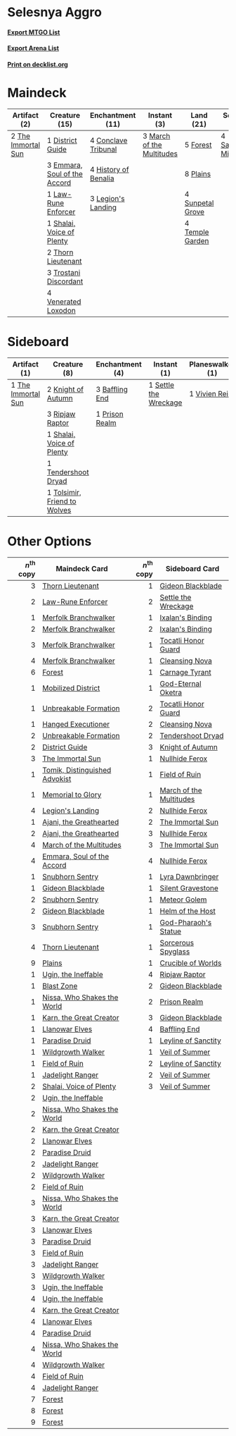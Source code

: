 # Selesnya Aggro

#### [Export MTGO List](../collection/Selesnya%20Aggro/Selesnya%20Aggro.txt)
#### [Export Arena List](../collection/Selesnya%20Aggro/Selesnya%20Aggro_arena.txt)
#### [Print on decklist.org](http://decklist.org/?deckmain=4%09Conclave%20Tribunal%0A1%09District%20Guide%0A3%09Emmara,%20Soul%20of%20the%20Accord%0A4%09Flower%20/%20Flourish%0A5%09Forest%0A4%09History%20of%20Benalia%0A1%09Law-Rune%20Enforcer%0A3%09Legion's%20Landing%0A3%09March%20of%20the%20Multitudes%0A8%09Plains%0A4%09Saproling%20Migration%0A1%09Shalai,%20Voice%20of%20Plenty%0A4%09Sunpetal%20Grove%0A4%09Temple%20Garden%0A2%09The%20Immortal%20Sun%0A2%09Thorn%20Lieutenant%0A3%09Trostani%20Discordant%0A4%09Venerated%20Loxodon&deckside=3%09Baffling%20End%0A2%09Knight%20of%20Autumn%0A1%09Prison%20Realm%0A3%09Ripjaw%20Raptor%0A1%09Settle%20the%20Wreckage%0A1%09Shalai,%20Voice%20of%20Plenty%0A1%09Tendershoot%20Dryad%0A1%09The%20Immortal%20Sun%0A1%09Tolsimir,%20Friend%20to%20Wolves%0A1%09Vivien%20Reid)
# Maindeck

|                                        Artifact (2)                                         |                                             Creature (15)                                             |                                       Enchantment (11)                                        |                                            Instant (3)                                             |                                         Land (21)                                         |                                          Sorcery (4)                                           |    Unknown (4)    |
|---------------------------------------------------------------------------------------------|-------------------------------------------------------------------------------------------------------|-----------------------------------------------------------------------------------------------|----------------------------------------------------------------------------------------------------|-------------------------------------------------------------------------------------------|------------------------------------------------------------------------------------------------|-------------------|
|2 [The Immortal Sun](http://gatherer.wizards.com/Pages/Card/Details.aspx?multiverseid=439844)|1 [District Guide](http://gatherer.wizards.com/Pages/Card/Details.aspx?multiverseid=452878)            |4 [Conclave Tribunal](http://gatherer.wizards.com/Pages/Card/Details.aspx?multiverseid=452756) |3 [March of the Multitudes](http://gatherer.wizards.com/Pages/Card/Details.aspx?multiverseid=452938)|5 [Forest](http://gatherer.wizards.com/Pages/Card/Details.aspx?multiverseid=439860)        |4 [Saproling Migration](http://gatherer.wizards.com/Pages/Card/Details.aspx?multiverseid=443066)|4 Flower / Flourish|
|                                                                                             |3 [Emmara, Soul of the Accord](http://gatherer.wizards.com/Pages/Card/Details.aspx?multiverseid=452918)|4 [History of Benalia](http://gatherer.wizards.com/Pages/Card/Details.aspx?multiverseid=442909)|                                                                                                    |8 [Plains](http://gatherer.wizards.com/Pages/Card/Details.aspx?multiverseid=439856)        |                                                                                                |                   |
|                                                                                             |1 [Law-Rune Enforcer](http://gatherer.wizards.com/Pages/Card/Details.aspx?multiverseid=460947)         |3 [Legion's Landing](http://gatherer.wizards.com/Pages/Card/Details.aspx?multiverseid=435173)  |                                                                                                    |4 [Sunpetal Grove](http://gatherer.wizards.com/Pages/Card/Details.aspx?multiverseid=420946)|                                                                                                |                   |
|                                                                                             |1 [Shalai, Voice of Plenty](http://gatherer.wizards.com/Pages/Card/Details.aspx?multiverseid=442923)   |                                                                                               |                                                                                                    |4 [Temple Garden](http://gatherer.wizards.com/Pages/Card/Details.aspx?multiverseid=405112) |                                                                                                |                   |
|                                                                                             |2 [Thorn Lieutenant](http://gatherer.wizards.com/Pages/Card/Details.aspx?multiverseid=447339)          |                                                                                               |                                                                                                    |                                                                                           |                                                                                                |                   |
|                                                                                             |3 [Trostani Discordant](http://gatherer.wizards.com/Pages/Card/Details.aspx?multiverseid=452958)       |                                                                                               |                                                                                                    |                                                                                           |                                                                                                |                   |
|                                                                                             |4 [Venerated Loxodon](http://gatherer.wizards.com/Pages/Card/Details.aspx?multiverseid=452780)         |                                                                                               |                                                                                                    |                                                                                           |                                                                                                |                   |


# Sideboard

|                                        Artifact (1)                                         |                                             Creature (8)                                              |                                     Enchantment (4)                                     |                                          Instant (1)                                           |                                    Planeswalker (1)                                    |
|---------------------------------------------------------------------------------------------|-------------------------------------------------------------------------------------------------------|-----------------------------------------------------------------------------------------|------------------------------------------------------------------------------------------------|----------------------------------------------------------------------------------------|
|1 [The Immortal Sun](http://gatherer.wizards.com/Pages/Card/Details.aspx?multiverseid=439844)|2 [Knight of Autumn](http://gatherer.wizards.com/Pages/Card/Details.aspx?multiverseid=452933)          |3 [Baffling End](http://gatherer.wizards.com/Pages/Card/Details.aspx?multiverseid=439658)|1 [Settle the Wreckage](http://gatherer.wizards.com/Pages/Card/Details.aspx?multiverseid=435186)|1 [Vivien Reid](http://gatherer.wizards.com/Pages/Card/Details.aspx?multiverseid=447344)|
|                                                                                             |3 [Ripjaw Raptor](http://gatherer.wizards.com/Pages/Card/Details.aspx?multiverseid=435359)             |1 [Prison Realm](http://gatherer.wizards.com/Pages/Card/Details.aspx?multiverseid=460953)|                                                                                                |                                                                                        |
|                                                                                             |1 [Shalai, Voice of Plenty](http://gatherer.wizards.com/Pages/Card/Details.aspx?multiverseid=442923)   |                                                                                         |                                                                                                |                                                                                        |
|                                                                                             |1 [Tendershoot Dryad](http://gatherer.wizards.com/Pages/Card/Details.aspx?multiverseid=439804)         |                                                                                         |                                                                                                |                                                                                        |
|                                                                                             |1 [Tolsimir, Friend to Wolves](http://gatherer.wizards.com/Pages/Card/Details.aspx?multiverseid=461151)|                                                                                         |                                                                                                |                                                                                        |


# Other Options

|*n*<sup>th</sup> copy|                                             Maindeck Card                                              |*n*<sup>th</sup> copy|                                          Sideboard Card                                          |
|--------------------:|--------------------------------------------------------------------------------------------------------|--------------------:|--------------------------------------------------------------------------------------------------|
|                    3|[Thorn Lieutenant](http://gatherer.wizards.com/Pages/Card/Details.aspx?multiverseid=447339)             |                    1|[Gideon Blackblade](http://gatherer.wizards.com/Pages/Card/Details.aspx?multiverseid=463943)      |
|                    2|[Law-Rune Enforcer](http://gatherer.wizards.com/Pages/Card/Details.aspx?multiverseid=460947)            |                    2|[Settle the Wreckage](http://gatherer.wizards.com/Pages/Card/Details.aspx?multiverseid=435186)    |
|                    1|[Merfolk Branchwalker](http://gatherer.wizards.com/Pages/Card/Details.aspx?multiverseid=435353)         |                    1|[Ixalan's Binding](http://gatherer.wizards.com/Pages/Card/Details.aspx?multiverseid=435168)       |
|                    2|[Merfolk Branchwalker](http://gatherer.wizards.com/Pages/Card/Details.aspx?multiverseid=435353)         |                    2|[Ixalan's Binding](http://gatherer.wizards.com/Pages/Card/Details.aspx?multiverseid=435168)       |
|                    3|[Merfolk Branchwalker](http://gatherer.wizards.com/Pages/Card/Details.aspx?multiverseid=435353)         |                    1|[Tocatli Honor Guard](http://gatherer.wizards.com/Pages/Card/Details.aspx?multiverseid=435194)    |
|                    4|[Merfolk Branchwalker](http://gatherer.wizards.com/Pages/Card/Details.aspx?multiverseid=435353)         |                    1|[Cleansing Nova](http://gatherer.wizards.com/Pages/Card/Details.aspx?multiverseid=447145)         |
|                    6|[Forest](http://gatherer.wizards.com/Pages/Card/Details.aspx?multiverseid=439860)                       |                    1|[Carnage Tyrant](http://gatherer.wizards.com/Pages/Card/Details.aspx?multiverseid=435334)         |
|                    1|[Mobilized District](http://gatherer.wizards.com/Pages/Card/Details.aspx?multiverseid=461176)           |                    1|[God-Eternal Oketra](http://gatherer.wizards.com/Pages/Card/Details.aspx?multiverseid=460943)     |
|                    1|[Unbreakable Formation](http://gatherer.wizards.com/Pages/Card/Details.aspx?multiverseid=457173)        |                    2|[Tocatli Honor Guard](http://gatherer.wizards.com/Pages/Card/Details.aspx?multiverseid=435194)    |
|                    1|[Hanged Executioner](http://gatherer.wizards.com/Pages/Card/Details.aspx?multiverseid=466776)           |                    2|[Cleansing Nova](http://gatherer.wizards.com/Pages/Card/Details.aspx?multiverseid=447145)         |
|                    2|[Unbreakable Formation](http://gatherer.wizards.com/Pages/Card/Details.aspx?multiverseid=457173)        |                    2|[Tendershoot Dryad](http://gatherer.wizards.com/Pages/Card/Details.aspx?multiverseid=439804)      |
|                    2|[District Guide](http://gatherer.wizards.com/Pages/Card/Details.aspx?multiverseid=452878)               |                    3|[Knight of Autumn](http://gatherer.wizards.com/Pages/Card/Details.aspx?multiverseid=452933)       |
|                    3|[The Immortal Sun](http://gatherer.wizards.com/Pages/Card/Details.aspx?multiverseid=439844)             |                    1|[Nullhide Ferox](http://gatherer.wizards.com/Pages/Card/Details.aspx?multiverseid=452888)         |
|                    1|[Tomik, Distinguished Advokist](http://gatherer.wizards.com/Pages/Card/Details.aspx?multiverseid=460961)|                    1|[Field of Ruin](http://gatherer.wizards.com/Pages/Card/Details.aspx?multiverseid=435415)          |
|                    1|[Memorial to Glory](http://gatherer.wizards.com/Pages/Card/Details.aspx?multiverseid=443132)            |                    1|[March of the Multitudes](http://gatherer.wizards.com/Pages/Card/Details.aspx?multiverseid=452938)|
|                    4|[Legion's Landing](http://gatherer.wizards.com/Pages/Card/Details.aspx?multiverseid=435173)             |                    2|[Nullhide Ferox](http://gatherer.wizards.com/Pages/Card/Details.aspx?multiverseid=452888)         |
|                    1|[Ajani, the Greathearted](http://gatherer.wizards.com/Pages/Card/Details.aspx?multiverseid=461111)      |                    2|[The Immortal Sun](http://gatherer.wizards.com/Pages/Card/Details.aspx?multiverseid=439844)       |
|                    2|[Ajani, the Greathearted](http://gatherer.wizards.com/Pages/Card/Details.aspx?multiverseid=461111)      |                    3|[Nullhide Ferox](http://gatherer.wizards.com/Pages/Card/Details.aspx?multiverseid=452888)         |
|                    4|[March of the Multitudes](http://gatherer.wizards.com/Pages/Card/Details.aspx?multiverseid=452938)      |                    3|[The Immortal Sun](http://gatherer.wizards.com/Pages/Card/Details.aspx?multiverseid=439844)       |
|                    4|[Emmara, Soul of the Accord](http://gatherer.wizards.com/Pages/Card/Details.aspx?multiverseid=452918)   |                    4|[Nullhide Ferox](http://gatherer.wizards.com/Pages/Card/Details.aspx?multiverseid=452888)         |
|                    1|[Snubhorn Sentry](http://gatherer.wizards.com/Pages/Card/Details.aspx?multiverseid=439680)              |                    1|[Lyra Dawnbringer](http://gatherer.wizards.com/Pages/Card/Details.aspx?multiverseid=442914)       |
|                    1|[Gideon Blackblade](http://gatherer.wizards.com/Pages/Card/Details.aspx?multiverseid=463943)            |                    1|[Silent Gravestone](http://gatherer.wizards.com/Pages/Card/Details.aspx?multiverseid=439846)      |
|                    2|[Snubhorn Sentry](http://gatherer.wizards.com/Pages/Card/Details.aspx?multiverseid=439680)              |                    1|[Meteor Golem](http://gatherer.wizards.com/Pages/Card/Details.aspx?multiverseid=447378)           |
|                    2|[Gideon Blackblade](http://gatherer.wizards.com/Pages/Card/Details.aspx?multiverseid=463943)            |                    1|[Helm of the Host](http://gatherer.wizards.com/Pages/Card/Details.aspx?multiverseid=443105)       |
|                    3|[Snubhorn Sentry](http://gatherer.wizards.com/Pages/Card/Details.aspx?multiverseid=439680)              |                    1|[God-Pharaoh's Statue](http://gatherer.wizards.com/Pages/Card/Details.aspx?multiverseid=461165)   |
|                    4|[Thorn Lieutenant](http://gatherer.wizards.com/Pages/Card/Details.aspx?multiverseid=447339)             |                    1|[Sorcerous Spyglass](http://gatherer.wizards.com/Pages/Card/Details.aspx?multiverseid=435407)     |
|                    9|[Plains](http://gatherer.wizards.com/Pages/Card/Details.aspx?multiverseid=439856)                       |                    1|[Crucible of Worlds](http://gatherer.wizards.com/Pages/Card/Details.aspx?multiverseid=129480)     |
|                    1|[Ugin, the Ineffable](http://gatherer.wizards.com/Pages/Card/Details.aspx?multiverseid=460929)          |                    4|[Ripjaw Raptor](http://gatherer.wizards.com/Pages/Card/Details.aspx?multiverseid=435359)          |
|                    1|[Blast Zone](http://gatherer.wizards.com/Pages/Card/Details.aspx?multiverseid=461171)                   |                    2|[Gideon Blackblade](http://gatherer.wizards.com/Pages/Card/Details.aspx?multiverseid=463943)      |
|                    1|[Nissa, Who Shakes the World](http://gatherer.wizards.com/Pages/Card/Details.aspx?multiverseid=461096)  |                    2|[Prison Realm](http://gatherer.wizards.com/Pages/Card/Details.aspx?multiverseid=460953)           |
|                    1|[Karn, the Great Creator](http://gatherer.wizards.com/Pages/Card/Details.aspx?multiverseid=460928)      |                    3|[Gideon Blackblade](http://gatherer.wizards.com/Pages/Card/Details.aspx?multiverseid=463943)      |
|                    1|[Llanowar Elves](http://gatherer.wizards.com/Pages/Card/Details.aspx?multiverseid=129626)               |                    4|[Baffling End](http://gatherer.wizards.com/Pages/Card/Details.aspx?multiverseid=439658)           |
|                    1|[Paradise Druid](http://gatherer.wizards.com/Pages/Card/Details.aspx?multiverseid=461098)               |                    1|[Leyline of Sanctity](http://gatherer.wizards.com/Pages/Card/Details.aspx?multiverseid=204993)    |
|                    1|[Wildgrowth Walker](http://gatherer.wizards.com/Pages/Card/Details.aspx?multiverseid=435372)            |                    1|[Veil of Summer](http://gatherer.wizards.com/Pages/Card/Details.aspx?multiverseid=466952)         |
|                    1|[Field of Ruin](http://gatherer.wizards.com/Pages/Card/Details.aspx?multiverseid=435415)                |                    2|[Leyline of Sanctity](http://gatherer.wizards.com/Pages/Card/Details.aspx?multiverseid=204993)    |
|                    1|[Jadelight Ranger](http://gatherer.wizards.com/Pages/Card/Details.aspx?multiverseid=439793)             |                    2|[Veil of Summer](http://gatherer.wizards.com/Pages/Card/Details.aspx?multiverseid=466952)         |
|                    2|[Shalai, Voice of Plenty](http://gatherer.wizards.com/Pages/Card/Details.aspx?multiverseid=442923)      |                    3|[Veil of Summer](http://gatherer.wizards.com/Pages/Card/Details.aspx?multiverseid=466952)         |
|                    2|[Ugin, the Ineffable](http://gatherer.wizards.com/Pages/Card/Details.aspx?multiverseid=460929)          |                     |                                                                                                  |
|                    2|[Nissa, Who Shakes the World](http://gatherer.wizards.com/Pages/Card/Details.aspx?multiverseid=461096)  |                     |                                                                                                  |
|                    2|[Karn, the Great Creator](http://gatherer.wizards.com/Pages/Card/Details.aspx?multiverseid=460928)      |                     |                                                                                                  |
|                    2|[Llanowar Elves](http://gatherer.wizards.com/Pages/Card/Details.aspx?multiverseid=129626)               |                     |                                                                                                  |
|                    2|[Paradise Druid](http://gatherer.wizards.com/Pages/Card/Details.aspx?multiverseid=461098)               |                     |                                                                                                  |
|                    2|[Jadelight Ranger](http://gatherer.wizards.com/Pages/Card/Details.aspx?multiverseid=439793)             |                     |                                                                                                  |
|                    2|[Wildgrowth Walker](http://gatherer.wizards.com/Pages/Card/Details.aspx?multiverseid=435372)            |                     |                                                                                                  |
|                    2|[Field of Ruin](http://gatherer.wizards.com/Pages/Card/Details.aspx?multiverseid=435415)                |                     |                                                                                                  |
|                    3|[Nissa, Who Shakes the World](http://gatherer.wizards.com/Pages/Card/Details.aspx?multiverseid=461096)  |                     |                                                                                                  |
|                    3|[Karn, the Great Creator](http://gatherer.wizards.com/Pages/Card/Details.aspx?multiverseid=460928)      |                     |                                                                                                  |
|                    3|[Llanowar Elves](http://gatherer.wizards.com/Pages/Card/Details.aspx?multiverseid=129626)               |                     |                                                                                                  |
|                    3|[Paradise Druid](http://gatherer.wizards.com/Pages/Card/Details.aspx?multiverseid=461098)               |                     |                                                                                                  |
|                    3|[Field of Ruin](http://gatherer.wizards.com/Pages/Card/Details.aspx?multiverseid=435415)                |                     |                                                                                                  |
|                    3|[Jadelight Ranger](http://gatherer.wizards.com/Pages/Card/Details.aspx?multiverseid=439793)             |                     |                                                                                                  |
|                    3|[Wildgrowth Walker](http://gatherer.wizards.com/Pages/Card/Details.aspx?multiverseid=435372)            |                     |                                                                                                  |
|                    3|[Ugin, the Ineffable](http://gatherer.wizards.com/Pages/Card/Details.aspx?multiverseid=460929)          |                     |                                                                                                  |
|                    4|[Ugin, the Ineffable](http://gatherer.wizards.com/Pages/Card/Details.aspx?multiverseid=460929)          |                     |                                                                                                  |
|                    4|[Karn, the Great Creator](http://gatherer.wizards.com/Pages/Card/Details.aspx?multiverseid=460928)      |                     |                                                                                                  |
|                    4|[Llanowar Elves](http://gatherer.wizards.com/Pages/Card/Details.aspx?multiverseid=129626)               |                     |                                                                                                  |
|                    4|[Paradise Druid](http://gatherer.wizards.com/Pages/Card/Details.aspx?multiverseid=461098)               |                     |                                                                                                  |
|                    4|[Nissa, Who Shakes the World](http://gatherer.wizards.com/Pages/Card/Details.aspx?multiverseid=461096)  |                     |                                                                                                  |
|                    4|[Wildgrowth Walker](http://gatherer.wizards.com/Pages/Card/Details.aspx?multiverseid=435372)            |                     |                                                                                                  |
|                    4|[Field of Ruin](http://gatherer.wizards.com/Pages/Card/Details.aspx?multiverseid=435415)                |                     |                                                                                                  |
|                    4|[Jadelight Ranger](http://gatherer.wizards.com/Pages/Card/Details.aspx?multiverseid=439793)             |                     |                                                                                                  |
|                    7|[Forest](http://gatherer.wizards.com/Pages/Card/Details.aspx?multiverseid=439860)                       |                     |                                                                                                  |
|                    8|[Forest](http://gatherer.wizards.com/Pages/Card/Details.aspx?multiverseid=439860)                       |                     |                                                                                                  |
|                    9|[Forest](http://gatherer.wizards.com/Pages/Card/Details.aspx?multiverseid=439860)                       |                     |                                                                                                  |

